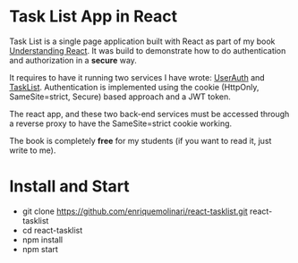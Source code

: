 # Task List App in React

Task List is a single page application built with React as part of my book [Understanding React](https://leanpub.com/understandingreact). It was build to demonstrate how to do authentication and authorization in a **secure** way.

It requires to have it running two services I have wrote: [UserAuth](https://github.com/enriquemolinari/userauth) and [TaskList](https://github.com/enriquemolinari/tasklist). Authentication is implemented using the cookie (HttpOnly, SameSite=strict, Secure) based approach and a JWT token.

The react app, and these two back-end services must be accessed through a reverse proxy to have the SameSite=strict cookie working.

The book is completely **free** for my students (if you want to read it, just write to me).

# Install and Start

- git clone https://github.com/enriquemolinari/react-tasklist.git react-tasklist
- cd react-tasklist
- npm install
- npm start
